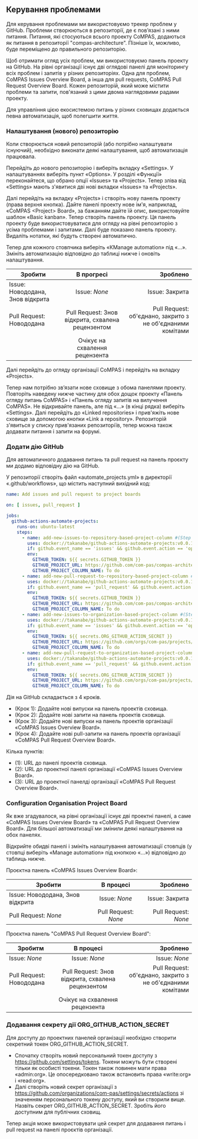 <!--
SPDX-FileCopyrightText: 2021 Alliander N.V.

SPDX-License-Identifier: CC-BY-4.0
-->

## Керування проблемами
Для керування проблемами ми використовуємо трекер проблем у GitHub. Проблеми створюються в репозиторії, де є пов’язані з ними питання.
Питання, які стосуються всього проекту CoMPAS, додаються як питання в репозиторії "compas-architecture". Пізніше їх, можливо, буде переміщено до правильного репозиторію. 

Щоб отримати огляд усіх проблем, ми використовуємо панель проекту на GitHub.
На рівні організації існує дві оглядові панелі для моніторингу всіх проблем і запитів у різних репозиторіях.
Одна для проблем, CoMPAS Issues Overview Board, а інша для pull requests, CoMPAS Pull Request Overview Board.
Кожен репозиторій, який може містити проблеми та запити, пов'язаний з цими двома наглядовими радами проекту.

Для управління цією екосистемою питань у різних сховищах додається певна автоматизація, щоб полегшити життя.

### Налаштування (нового) репозиторію
Коли створюється новий репозиторій (або потрібно налаштувати існуючий), необхідно виконати деякі налаштування, щоб автоматизація працювала.

Перейдіть до нового репозиторію і виберіть вкладку «Settings». У налаштуваннях виберіть пункт «Options». 
У розділі «Функції» переконайтеся, що обрано опції «Issues» та «Projects». 
Тепер зліва від «Settings» мають з'явитися дві нові вкладки «Issues» та «Projects».

Далі перейдіть на вкладку «Projects» і створіть нову панель проекту (права верхня кнопка).
Дайте панелі проекту нове ім'я, наприклад, «CoMPAS \<Project\> Board», за бажанням дайте їй опис, використовуйте шаблон «Basic kanban».
Тепер створіть панель проекту. Ця панель проекту буде використовуватися для огляду на рівні репозиторію з усіма проблемами і запитами.
Далі буде показано панель проекту. Видаліть нотатки, які будуть створені автоматично.

Тепер для кожного стовпчика виберіть «КManage automation» під «...». Змініть автоматизацію відповідно до таблиці нижче і оновіть налаштування.

| Зробити                        | В прогресі                                 | Зроблено                                               |
| ---------------------------- |:-------------------------------------------:| --------------------------------------------------:|
| Issue: Новододана, Знов відкрита |Issue: _None_                                | Issue: Закрита                                      |
| Pull Request: Новододана    |Pull Request: Знов відкрита, схвалена рецензентом| Pull Request: об'єднано, закрито з не об'єднаними комітами |
|                              | Очікує на схвалення рецензента                |                                                    |

Далі перейдіть до огляду організації CoMPAS і перейдіть на вкладку «Projects».

Тепер нам потрібно зв’язати нове сховище з обома панелями проекту. Повторіть наведену нижче частину для обох дощок проекту «Панель огляду питань CoMPAS» і «Панель огляду запитів на вилучення CoMPAS».
Не відкривайте панель, але під «...» (в кінці рядка) виберіть «Settings». Далі перейдіть до «Linked repositories» і прив'яжіть нове сховище за допомогою кнопки «Link a repository».
Репозиторій з'явиться у списку прив'язаних репозиторіїв, тепер можна також додавати питання і запити на форумі.

### Додати дію GitHub 
Для автоматичного додавання питань та pull request на панель проєкту ми додамо відповідну дію на GitHub.

У репозиторії створіть файл «automate_projects.yml» в директорії «.github/workflows», що містить наступний вихідний код: 

```yaml
name: Add issues and pull request to project boards

on: [ issues, pull_request ]

jobs:
  github-actions-automate-projects:
    runs-on: ubuntu-latest
    steps:
      - name: add-new-issues-to-repository-based-project-column #(Step 1)
        uses: docker://takanabe/github-actions-automate-projects:v0.0.1
        if: github.event_name == 'issues' && github.event.action == 'opened'
        env:
          GITHUB_TOKEN: ${{ secrets.GITHUB_TOKEN }}
          GITHUB_PROJECT_URL: https://github.com/com-pas/compas-architecture/projects/2 #(1)
          GITHUB_PROJECT_COLUMN_NAME: To do
      - name: add-new-pull-request-to-repository-based-project-column #(Step 2)
        uses: docker://takanabe/github-actions-automate-projects:v0.0.1
        if: github.event_name == 'pull_request' && github.event.action == 'opened'
        env:
          GITHUB_TOKEN: ${{ secrets.GITHUB_TOKEN }}
          GITHUB_PROJECT_URL: https://github.com/com-pas/compas-architecture/projects/2 #(1)
          GITHUB_PROJECT_COLUMN_NAME: To do
      - name: add-new-issues-to-organization-based-project-column #(Step 3)
        uses: docker://takanabe/github-actions-automate-projects:v0.0.1
        if: github.event_name == 'issues' && github.event.action == 'opened'
        env:
          GITHUB_TOKEN: ${{ secrets.ORG_GITHUB_ACTION_SECRET }}
          GITHUB_PROJECT_URL: https://github.com/orgs/com-pas/projects/1 #(2)
          GITHUB_PROJECT_COLUMN_NAME: To do
      - name: add-new-pull-request-to-organization-based-project-column #(Step 4)
        uses: docker://takanabe/github-actions-automate-projects:v0.0.1
        if: github.event_name == 'pull_request' && github.event.action == 'opened'
        env:
          GITHUB_TOKEN: ${{ secrets.ORG_GITHUB_ACTION_SECRET }}
          GITHUB_PROJECT_URL: https://github.com/orgs/com-pas/projects/2 #(3)
          GITHUB_PROJECT_COLUMN_NAME: To do
```
Дія на GitHub складається з 4 кроків. 
- (Крок 1): Додайте нові випуски на панель проектів сховища.
- (Крок 2): Додайте нові запити на панель проектів сховища.
- (Крок 3): Додайте нові випуски на панель проектів організації «CoMPAS Issues Overview Board».
- (Крок 4): Додайте нові pull-запити на панель проектів організації «CoMPAS Pull Request Overview Board».

Кілька пунктів:
- (1): URL до панелі проектів сховища.
- (2): URL до проектної панелі організації «CoMPAS Issues Overview Board».
- (3): URL до проектної панелді організації «CoMPAS Pull Request Overview Board».

### Configuration Organisation Project Board
Як вже згадувалося, на рівні організації існує дві проектні панелі, а саме «CoMPAS Issues Overview Board» та «CoMPAS Pull Request Overview Board». Для більшої автоматизації ми змінили деякі налаштування на обох панелях.

Відкрийте обидві панелі і змініть налаштування автоматизації стовпців (у стовпці виберіть «Manage automation» під кнопкою «...») відповідно до таблиць нижче.

Проєктна панель «CoMPAS Issues Overview Board»:

| Зробити                        | В процесі                                 | Зроблено                                               |
| ---------------------------- |:-------------------------------------------:| --------------------------------------------------:|
| Issue: Новододана, Знов відкрита |Issue: _None_                                | Issue: Закрита                                      |
| Pull Request: _None_         |Pull Request: _None_                         | Pull Request: _None_                               |


Проєктна панель "CoMPAS Pull Request Overview Board":

| Зробитм                        | В процесі                                 | Зроблено                                               |
| ---------------------------- |:-------------------------------------------:| --------------------------------------------------:|
| Issue: _None_                |Issue: _None_                                | Issue: _None_                                      |
| Pull Request: Новододана    |Pull Request: Знов відкрита, схвалена рецензентом | Pull Request: об'єднано, закрито з не об'єднаними комітами |
|                              | Очікує на схвалення рецензента                |                                                    |

### Додавання секрету дії ORG_GITHUB_ACTION_SECRET
Для доступу до проектних панелей організації необхідно створити секретний токен ORG_GITHUB_ACTION_SECRET.
- Спочатку створіть новий персональний токен доступу з https://github.com/settings/tokens. Токени можуть бути створені тільки як особисті токени.
  Токен також повинен мати права «admin:org». Це опосередковано також встановить права «write:org» і «read:org». 
- Далі створіть новий секрет організації з https://github.com/organizations/com-pas/settings/secrets/actions зі значенням 
  персонального токену доступу, який ви створили вище. Назвіть секрет ORG_GITHUB_ACTION_SECRET. Зробіть його доступним для публічних сховищ.

Тепер акція може використовувати цей секрет для додавання питань і pull request на панелі проєктів організації.
